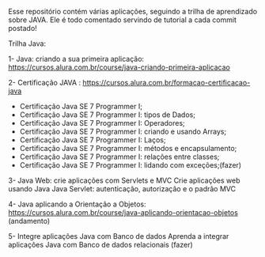 Esse repositório contém várias aplicações, seguindo a trilha de aprendizado sobre JAVA.
Ele é todo comentado servindo de tutorial a cada commit postado!

Trilha Java:

1- Java: criando a sua primeira aplicação: https://cursos.alura.com.br/course/java-criando-primeira-aplicacao

2- Certificação JAVA : https://cursos.alura.com.br/formacao-certificacao-java
- Certificação Java SE 7 Programmer I;
- Certificação Java SE 7 Programmer I: tipos de Dados;
- Certificação Java SE 7 Programmer I: Operadores;
- Certificação Java SE 7 Programmer I: criando e usando Arrays;
- Certificação Java SE 7 Programmer I: Laços;
- Certificação Java SE 7 Programmer I: métodos e encapsulamento;
- Certificação Java SE 7 Programmer I: relações entre classes;
- Certificação Java SE 7 Programmer I: lidando com exceções;(fazer)

3- Java Web: crie aplicações com Servlets e MVC Crie aplicações web usando Java 
Java Servlet: autenticação, autorização e o padrão MVC 

4- Java aplicando a Orientação a Objetos: https://cursos.alura.com.br/course/java-aplicando-orientacao-objetos (andamento)

5- Integre aplicações Java com Banco de dados Aprenda a integrar aplicações Java com Banco de dados relacionais (fazer)
